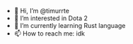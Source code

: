 - 👋 Hi, I’m @timurrte
- 👀 I’m interested in Dota 2
- 🌱 I’m currently learning Rust language
- 📫 How to reach me: idk

<!---
timurrte/timurrte is a ✨ special ✨ repository because its `README.md` (this file) appears on your GitHub profile.
You can click the Preview link to take a look at your changes.
--->

